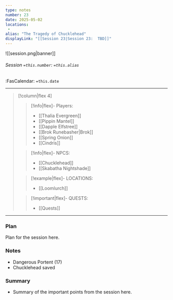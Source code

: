 ```yaml
---
type: notes
number: 23
date: 2025-05-02
locations:
 - 
alias: "The Tragedy of Chucklehead"
displayLink: "[[Session 23|Session 23:  TBD]]"
---
```


![[session.png|banner]]
###### Session `=this.number`: `=this.alias`
<span class="sub2">:FasCalendar: `=this.date` </span>
___

> [!column|flex 4]
> 
>> [!info|flex]- Players:
>> - [[Thalia Evergreen]]
>> - [[Pippin Mantel]]
>> - [[Dapple Elfstree]]
>> - [[Brok Runebasher|Brok]]
>> - [[Spring Onion]]
>> - [[Cindris]]
> 
>> [!info|flex]- NPCS:
>> - [[Chucklehead]]
>> - [[Skabatha Nightshade]]
>
>> [!example|flex]- LOCATIONS:
>> - [[Loomlurch]]
>
>> [!important|flex]- QUESTS:
>> - [[Quests]]

---

### Plan
Plan for the session here.

### Notes
- Dangerous Portent (17)
- Chucklehead saved

### Summary
- Summary of the important points from the session here.


